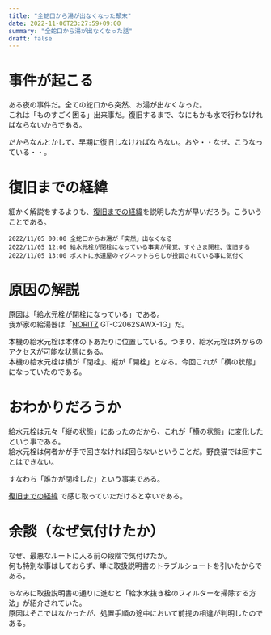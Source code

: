 ```yaml
---
title: "全蛇口から湯が出なくなった顛末"
date: 2022-11-06T23:27:59+09:00
summary: "全蛇口から湯が出なくなった話"
draft: false
---
```

# 事件が起こる
ある夜の事件だ。全ての蛇口から突然、お湯が出なくなった。  
これは「ものすごく困る」出来事だ。復旧するまで、なにもかも水で行わなければならないからである。  

だからなんとかして、早期に復旧しなければならない。おや・・なぜ、こうなっている・・。

# 復旧までの経緯
細かく解説をするよりも、[復旧までの経緯](#復旧までの経緯)を説明した方が早いだろう。こういうことである。  

```
2022/11/05 00:00 全蛇口からお湯が「突然」出なくなる
2022/11/05 12:00 給水元栓が閉栓になっている事実が発覚、すぐさま開栓、復旧する
2022/11/05 13:00 ポストに水道屋のマグネットちらしが投函されている事に気付く
```

# 原因の解説
原因は「給水元栓が閉栓になっている」である。  
我が家の給湯器は「[NORITZ](https://www.noritz.co.jp/) GT-C2062SAWX-1G」だ。  

本機の給水元栓は本体の下あたりに位置している。つまり、給水元栓は外からのアクセスが可能な状態にある。  
本機の給水元栓は横が「閉栓」、縦が「開栓」となる。今回これが「横の状態」になっていたのである。  

# おわかりだろうか
給水元栓は元々「縦の状態」にあったのだから、これが「横の状態」に変化したという事である。  
給水元栓は何者かが手で回さなければ回らないということだ。野良猫では回すことはできない。  

すなわち「誰かが閉栓した」という事実である。  

[復旧までの経緯](#復旧までの経緯) で感じ取っていただけると幸いである。

# 余談（なぜ気付けたか）
なぜ、最悪なルートに入る前の段階で気付けたか。  
何も特別な事はしておらず、単に取扱説明書のトラブルシュートを引いたからである。  

ちなみに取扱説明書の通りに進むと「給水水抜き栓のフィルターを掃除する方法」が紹介されていた。  
原因はそこではなかったが、処置手順の途中において前提の相違が判明したのである。






